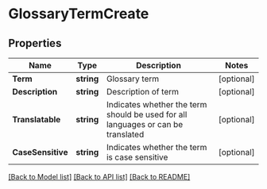 # GlossaryTermCreate

## Properties

Name | Type | Description | Notes
------------ | ------------- | ------------- | -------------
**Term** | **string** | Glossary term | [optional] 
**Description** | **string** | Description of term | [optional] 
**Translatable** | **string** | Indicates whether the term should be used for all languages or can be translated | [optional] 
**CaseSensitive** | **string** | Indicates whether the term is case sensitive | [optional] 

[[Back to Model list]](../README.md#documentation-for-models) [[Back to API list]](../README.md#documentation-for-api-endpoints) [[Back to README]](../README.md)


